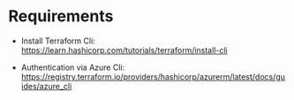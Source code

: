 # Requirements

- Install Terraform Cli:
https://learn.hashicorp.com/tutorials/terraform/install-cli

- Authentication via Azure Cli: https://registry.terraform.io/providers/hashicorp/azurerm/latest/docs/guides/azure_cli

